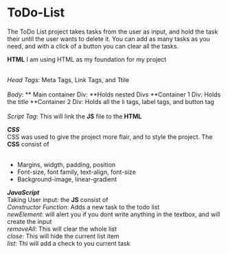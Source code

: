 # ToDo-List

The ToDo List project takes tasks from the user as input, and hold the task their until the user wants to delete it. You can add as many tasks as you need, and with a click of a button you can clear all the tasks.

**HTML**
I am using HTML as my foundation for my project <br><br>

_Head Tags_: Meta Tags, Link Tags, and Ttile    <br><br>
_Body_:
  ** Main container Div: **Holds nested Divs 
  **Container 1 Div: Holds the title
  **Container 2 Div: Holds all the li tags, label tags, and button tag <br><br>
_Script Tag_: This will link the **JS** file to the **HTML**

**_CSS_** <br>
CSS was used to give the project more flair, and to style the project. The **CSS** consist of <br><br>
- Margins, widgth, padding, position <br>
- Font-size, font family, text-align, font-size <br>
- Background-image, linear-gradient <br>

**_JavaScript_** <br>
Taking User input: the **JS** consist of <br>
_Constructor Function_: Adds a new task to the todo list <br>
_newElement_: will alert you if you dont write anything in the textbox, and will create the input <br>
_removeAll_: This will clear the whole list <br>
_close_: This will hide the current list item <br>
_list_: Thi will add a check to you current task <br>

